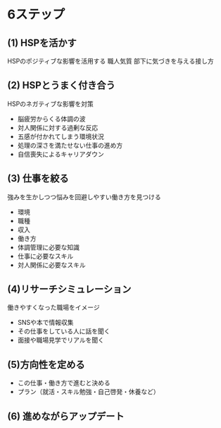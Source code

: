 
# 6ステップ
## (1) HSPを活かす

HSPのポジティブな影響を活用する
職人気質
部下に気づきを与える接し方

## (2) HSPとうまく付き合う

HSPのネガティブな影響を対策
- 脳疲労からくる体調の波
- 対人関係に対する過剰な反応
- 五感が付かれてしまう環境状況
- 処理の深さを満たせない仕事の進め方
- 自信喪失によるキャリアダウン

## (3) 仕事を絞る
強みを生かしつつ悩みを回避しやすい働き方を見つける
- 環境
- 職種
- 収入
- 働き方
- 体調管理に必要な知識
- 仕事に必要なスキル
- 対人関係に必要なスキル

## (4)リサーチシミュレーション
働きやすくなった職場をイメージ
- SNSや本で情報収集
- その仕事をしている人に話を聞く
- 面接や職場見学でリアルを聞く

## (5)方向性を定める

- この仕事・働き方で進むと決める
- プラン（就活・スキル勉強・自己啓発・休養など）

## (6) 進めながらアップデート



